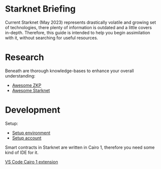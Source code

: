 # Starknet Briefing

Current Starknet (May 2023) represents drastically volatile and growing set of technologies, 
there plenty of information is outdated and a little covers in-depth. 
Therefore, this guide is intended to help you begin assimilation with it, without searching for useful resources.

# Research

Beneath are thorough knowledge-bases to enhance your overall understanding:

* [Awesome ZKP](https://github.com/matter-labs/awesome-zero-knowledge-proofs)
* [Awesome Starknet](https://github.com/gakonst/awesome-starknet)

# Development

Setup:

* [Setup environment](https://docs.starknet.io/documentation/getting_started/environment_setup/)
* [Setup account](https://docs.starknet.io/documentation/getting_started/account_setup/)

Smart contracts in Starknet are written in Cairo 1, therefore you need some kind of IDE for it.

[VS Code Cairo 1 extension](https://github.com/starkware-libs/cairo/tree/main/vscode-cairo)
 

